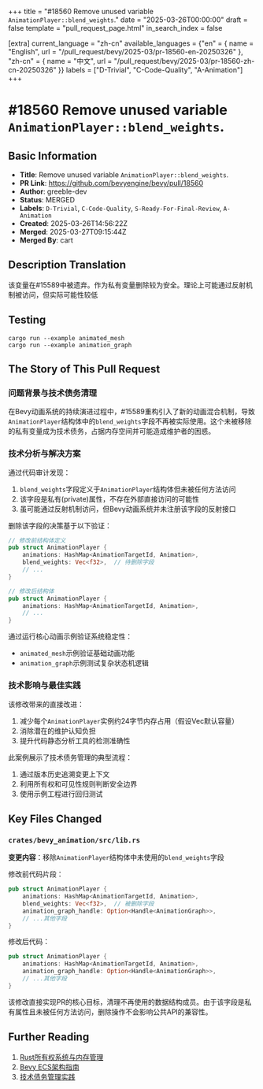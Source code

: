+++
title = "#18560 Remove unused variable `AnimationPlayer::blend_weights`."
date = "2025-03-26T00:00:00"
draft = false
template = "pull_request_page.html"
in_search_index = false

[extra]
current_language = "zh-cn"
available_languages = {"en" = { name = "English", url = "/pull_request/bevy/2025-03/pr-18560-en-20250326" }, "zh-cn" = { name = "中文", url = "/pull_request/bevy/2025-03/pr-18560-zh-cn-20250326" }}
labels = ["D-Trivial", "C-Code-Quality", "A-Animation"]
+++

# #18560 Remove unused variable `AnimationPlayer::blend_weights`.

## Basic Information
- **Title**: Remove unused variable `AnimationPlayer::blend_weights`.
- **PR Link**: https://github.com/bevyengine/bevy/pull/18560
- **Author**: greeble-dev
- **Status**: MERGED
- **Labels**: `D-Trivial`, `C-Code-Quality`, `S-Ready-For-Final-Review`, `A-Animation`
- **Created**: 2025-03-26T14:56:22Z
- **Merged**: 2025-03-27T09:15:44Z
- **Merged By**: cart

## Description Translation
该变量在#15589中被遗弃。作为私有变量删除较为安全。理论上可能通过反射机制被访问，但实际可能性较低

## Testing

```
cargo run --example animated_mesh
cargo run --example animation_graph
```

## The Story of This Pull Request

### 问题背景与技术债务清理
在Bevy动画系统的持续演进过程中，#15589重构引入了新的动画混合机制，导致`AnimationPlayer`结构体中的`blend_weights`字段不再被实际使用。这个未被移除的私有变量成为技术债务，占据内存空间并可能造成维护者的困惑。

### 技术分析与解决方案
通过代码审计发现：
1. `blend_weights`字段定义于`AnimationPlayer`结构体但未被任何方法访问
2. 该字段是私有(private)属性，不存在外部直接访问的可能性
3. 虽可能通过反射机制访问，但Bevy动画系统并未注册该字段的反射接口

删除该字段的决策基于以下验证：
```rust
// 修改前结构体定义
pub struct AnimationPlayer {
    animations: HashMap<AnimationTargetId, Animation>,
    blend_weights: Vec<f32>,  // 待删除字段
    // ...
}

// 修改后结构体
pub struct AnimationPlayer {
    animations: HashMap<AnimationTargetId, Animation>,
    // ...
}
```
通过运行核心动画示例验证系统稳定性：
- `animated_mesh`示例验证基础动画功能
- `animation_graph`示例测试复杂状态机逻辑

### 技术影响与最佳实践
该修改带来的直接改进：
1. 减少每个`AnimationPlayer`实例约24字节内存占用（假设Vec默认容量）
2. 消除潜在的维护认知负担
3. 提升代码静态分析工具的检测准确性

此案例展示了技术债务管理的典型流程：
1. 通过版本历史追溯变更上下文
2. 利用所有权和可见性规则判断安全边界
3. 使用示例工程进行回归测试

## Key Files Changed

### `crates/bevy_animation/src/lib.rs`
**变更内容**：移除`AnimationPlayer`结构体中未使用的`blend_weights`字段

修改前代码片段：
```rust
pub struct AnimationPlayer {
    animations: HashMap<AnimationTargetId, Animation>,
    blend_weights: Vec<f32>,  // 被删除字段
    animation_graph_handle: Option<Handle<AnimationGraph>>,
    // ...其他字段
}
```

修改后代码：
```rust
pub struct AnimationPlayer {
    animations: HashMap<AnimationTargetId, Animation>,
    animation_graph_handle: Option<Handle<AnimationGraph>>,
    // ...其他字段
}
```

该修改直接实现PR的核心目标，清理不再使用的数据结构成员。由于该字段是私有属性且未被任何方法访问，删除操作不会影响公共API的兼容性。

## Further Reading
1. [Rust所有权系统与内存管理](https://doc.rust-lang.org/book/ch04-00-understanding-ownership.html)
2. [Bevy ECS架构指南](https://bevyengine.org/learn/book/introduction/)
3. [技术债务管理实践](https://martinfowler.com/bliki/TechnicalDebt.html)